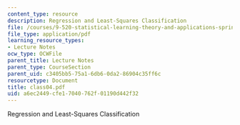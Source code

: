 ```yaml
---
content_type: resource
description: Regression and Least-Squares Classification
file: /courses/9-520-statistical-learning-theory-and-applications-spring-2003/a6ec2449cfe17040762f01190d442f32_class04.pdf
file_type: application/pdf
learning_resource_types:
- Lecture Notes
ocw_type: OCWFile
parent_title: Lecture Notes
parent_type: CourseSection
parent_uid: c3405bb5-75a1-6db6-0da2-86904c35ff6c
resourcetype: Document
title: class04.pdf
uid: a6ec2449-cfe1-7040-762f-01190d442f32
---
```

Regression and Least-Squares Classification

